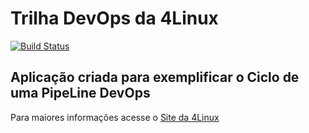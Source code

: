 # Trilha DevOps da 4Linux

<!-- Altere a Flag abaixo com sua URL do Travis -->
[![Build Status](https://travis-ci.com/rodramos/DevOpsLab-HelloWorld.svg?branch=master)](https://travis-ci.com/rodramos/DevOpsLab-HelloWorld)

## Aplicação criada para exemplificar o Ciclo de uma PipeLine DevOps


Para maiores informações acesse o [Site da 4Linux](https://www.4linux.com.br/cursos/devops)
